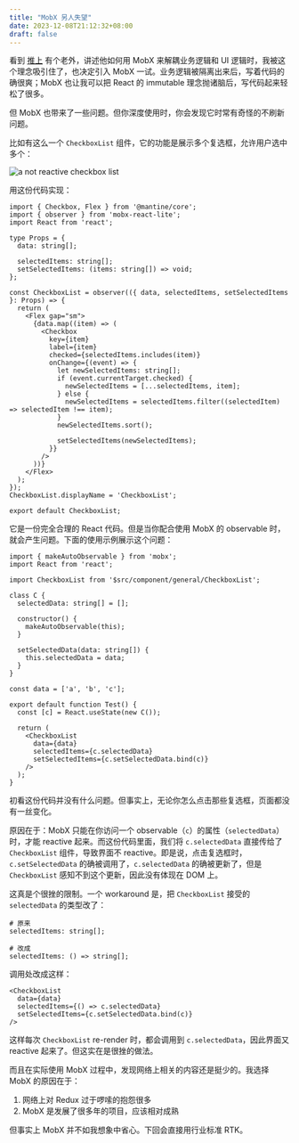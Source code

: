 ```yaml
---
title: "MobX 另人失望"
date: 2023-12-08T21:12:32+08:00
draft: false
---
```


看到 [推上](https://twitter.com/hd_nvim/status/1727038570198979070) 有个老外，讲述他如何用 MobX 来解耦业务逻辑和 UI 逻辑时，我被这个理念吸引住了，也决定引入 MobX 一试。业务逻辑被隔离出来后，写着代码的确很爽；MobX 也让我可以把 React 的 immutable 理念抛诸脑后，写代码起来轻松了很多。

但 MobX 也带来了一些问题。但你深度使用时，你会发现它时常有奇怪的不刷新问题。

比如有这么一个 `CheckboxList` 组件，它的功能是展示多个复选框，允许用户选中多个：

![a not reactive checkbox list](/image/2023/12/checkbox-list.png)

用这份代码实现：

```tsx
import { Checkbox, Flex } from '@mantine/core';
import { observer } from 'mobx-react-lite';
import React from 'react';

type Props = {
  data: string[];

  selectedItems: string[];
  setSelectedItems: (items: string[]) => void;
};

const CheckboxList = observer(({ data, selectedItems, setSelectedItems }: Props) => {
  return (
    <Flex gap="sm">
      {data.map((item) => (
        <Checkbox
          key={item}
          label={item}
          checked={selectedItems.includes(item)}
          onChange={(event) => {
            let newSelectedItems: string[];
            if (event.currentTarget.checked) {
              newSelectedItems = [...selectedItems, item];
            } else {
              newSelectedItems = selectedItems.filter((selectedItem) => selectedItem !== item);
            }
            newSelectedItems.sort();

            setSelectedItems(newSelectedItems);
          }}
        />
      ))}
    </Flex>
  );
});
CheckboxList.displayName = 'CheckboxList';

export default CheckboxList;
```

它是一份完全合理的 React 代码。但是当你配合使用 MobX 的 observable 时，就会产生问题。下面的使用示例展示这个问题：

```tsx
import { makeAutoObservable } from 'mobx';
import React from 'react';

import CheckboxList from '$src/component/general/CheckboxList';

class C {
  selectedData: string[] = [];

  constructor() {
    makeAutoObservable(this);
  }

  setSelectedData(data: string[]) {
    this.selectedData = data;
  }
}

const data = ['a', 'b', 'c'];

export default function Test() {
  const [c] = React.useState(new C());

  return (
    <CheckboxList 
      data={data}
      selectedItems={c.selectedData}
      setSelectedItems={c.setSelectedData.bind(c)}
    />
  );
}
```

初看这份代码并没有什么问题。但事实上，无论你怎么点击那些复选框，页面都没有一丝变化。

原因在于：MobX 只能在你访问一个 observable（`c`）的属性（`selectedData`）时，才能 reactive 起来。而这份代码里面，我们将 `c.selectedData` 直接传给了 `CheckboxList` 组件，导致界面不 reactive。即是说，点击复选框时，`c.setSelectedData` 的确被调用了，`c.selectedData` 的确被更新了，但是 `CheckboxList` 感知不到这个更新，因此没有体现在 DOM 上。

这真是个很挫的限制。一个 workaround 是，把 `CheckboxList` 接受的 `selectedData` 的类型改了：

```tsx
# 原来
selectedItems: string[];

# 改成
selectedItems: () => string[];
```

调用处改成这样：

```tsx
<CheckboxList 
  data={data}
  selectedItems={() => c.selectedData}
  setSelectedItems={c.setSelectedData.bind(c)}
/>
```

这样每次 `CheckboxList` re-render 时，都会调用到 `c.selectedData`，因此界面又 reactive 起来了。但这实在是很挫的做法。

而且在实际使用 MobX 过程中，发现网络上相关的内容还是挺少的。我选择 MobX 的原因在于：

1. 网络上对 Redux 过于啰嗦的抱怨很多
2. MobX 是发展了很多年的项目，应该相对成熟

但事实上 MobX 并不如我想象中省心。下回会直接用行业标准 RTK。
